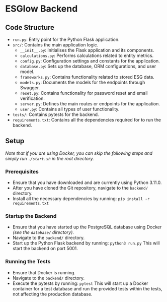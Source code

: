 # ESGlow Backend

## Code Structure

- `run.py`: Entry point for the Python Flask application.
- `src/`: Contains the main application logic.
  - `__init__.py`: Initialises the Flask application and its components.
  - `calculations.py`: Performs calculations related to entity metrics.
  - `config.py`: Configuration settings and constants for the application.
  - `database.py`: Sets up the database, ORM configurations, and user model.
  - `frameworks.py`: Contains functionality related to stored ESG data.
  - `models.py`: Documents the models for the endpoints through Swagger.
  - `reset.py`: Contains functionality for password reset and email verification.
  - `server.py`: Defines the main routes or endpoints for the application.
  - `user.py`: Contains all types of user functionality.
- `tests/`: Contains pytests for the backend.
- `requirements.txt`: Contains all the dependencies required for to run the backend.

## Setup

_Note that if you are using Docker, you can skip the following steps and simply run `./start.sh` in the root directory._

### Prerequisites

- Ensure that you have downloaded and are currently using Python 3.11.0.
- After you have cloned the Git repository, navigate to the `backend/` directory.
- Install all the necessary dependencies by running:
  `pip install -r requirements.txt`

### Startup the Backend

- Ensure that you have started up the PostgreSQL database using Docker _(see the `database/` directory)_.
- Navigate to the `backend/` directory.
- Start up the Python Flask backend by running:
  `python3 run.py`
  This will start the backend on port 5001.

### Running the Tests

- Ensure that Docker is running.
- Navigate to the `backend/` directory.
- Execute the pytests by running:
  `pytest`
  This will start up a Docker container for a test database and run the provided tests within the tests, not affecting the production database.
